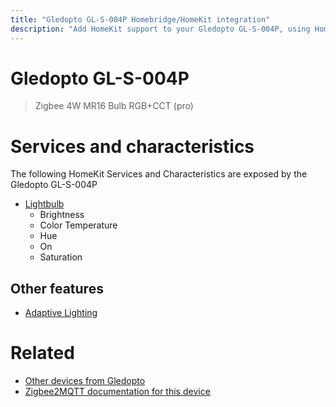```yaml
---
title: "Gledopto GL-S-004P Homebridge/HomeKit integration"
description: "Add HomeKit support to your Gledopto GL-S-004P, using Homebridge, Zigbee2MQTT and homebridge-z2m."
---
```

<!---
This file has been GENERATED using src/docgen/docgen.ts
DO NOT EDIT THIS FILE MANUALLY!
-->
# Gledopto GL-S-004P
> Zigbee 4W MR16 Bulb RGB+CCT (pro)


# Services and characteristics
The following HomeKit Services and Characteristics are exposed by
the Gledopto GL-S-004P

* [Lightbulb](../../light.md)
  * Brightness
  * Color Temperature
  * Hue
  * On
  * Saturation

## Other features
* [Adaptive Lighting](../../light.md)

# Related
* [Other devices from Gledopto](../index.md#gledopto)
* [Zigbee2MQTT documentation for this device](https://www.zigbee2mqtt.io/devices/GL-S-004P.html)